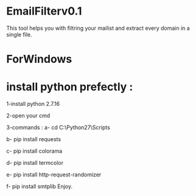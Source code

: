 # EmailFilterv0.1
This tool helps you with filtring your mailist and extract every domain in a single file. 
# ForWindows
# install python prefectly : 

1-install python 2.7.16

2-open your cmd

3-commands : 
   a- cd C:\Python27\Scripts

   b- pip install requests

   c- pip install colorama

   d- pip install termcolor

   e- pip install http-request-randomizer
   
   f- pip install smtplib
   Enjoy.
